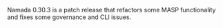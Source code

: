 Namada 0.30.3 is a patch release that refactors some MASP functionality and fixes some governance and CLI issues.
